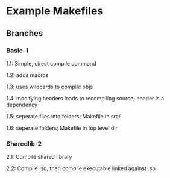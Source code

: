 # Example Makefiles

## Branches

### Basic-1 
1.1:    Simple, direct compile command

1.2:    adds macros

1.3:    uses wildcards to compile objs

1.4:    modifying headers leads to recompiling source; header is a dependency

1.5:    seperate files into folders; Makefile in src/

1.6:    seperate folders; Makefile in top level dir

### Sharedlib-2

2.1:    Compile shared library

2.2:    Compile .so, then compile executable linked against .so
